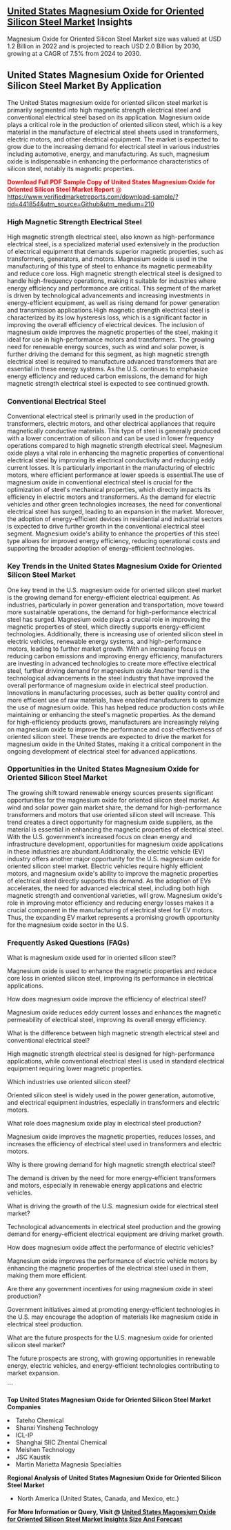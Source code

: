 <h2><a href="https://www.verifiedmarketreports.com/download-sample/?rid=441854&amp;utm_source=Github&amp;utm_medium=210" target="_blank">United States Magnesium Oxide for Oriented Silicon Steel Market</a> Insights</h2><p>Magnesium Oxide for Oriented Silicon Steel Market size was valued at USD 1.2 Billion in 2022 and is projected to reach USD 2.0 Billion by 2030, growing at a CAGR of 7.5% from 2024 to 2030.</p><p><h2>United States Magnesium Oxide for Oriented Silicon Steel Market By Application</h2>The United States magnesium oxide for oriented silicon steel market is primarily segmented into high magnetic strength electrical steel and conventional electrical steel based on its application. Magnesium oxide plays a critical role in the production of oriented silicon steel, which is a key material in the manufacture of electrical steel sheets used in transformers, electric motors, and other electrical equipment. The market is expected to grow due to the increasing demand for electrical steel in various industries including automotive, energy, and manufacturing. As such, magnesium oxide is indispensable in enhancing the performance characteristics of silicon steel, notably its magnetic properties.<p><span class=""><span style="color: #ff0000;"><strong>Download Full PDF Sample Copy of United States Magnesium Oxide for Oriented Silicon Steel Market Report</strong> @ </span><a href="https://www.verifiedmarketreports.com/download-sample/?rid=441854&amp;utm_source=Github&amp;utm_medium=210" target="_blank">https://www.verifiedmarketreports.com/download-sample/?rid=441854&amp;utm_source=Github&amp;utm_medium=210</a></span></p><h3>High Magnetic Strength Electrical Steel</h3>High magnetic strength electrical steel, also known as high-performance electrical steel, is a specialized material used extensively in the production of electrical equipment that demands superior magnetic properties, such as transformers, generators, and motors. Magnesium oxide is used in the manufacturing of this type of steel to enhance its magnetic permeability and reduce core loss. High magnetic strength electrical steel is designed to handle high-frequency operations, making it suitable for industries where energy efficiency and performance are critical. This segment of the market is driven by technological advancements and increasing investments in energy-efficient equipment, as well as rising demand for power generation and transmission applications.High magnetic strength electrical steel is characterized by its low hysteresis loss, which is a significant factor in improving the overall efficiency of electrical devices. The inclusion of magnesium oxide improves the magnetic properties of the steel, making it ideal for use in high-performance motors and transformers. The growing need for renewable energy sources, such as wind and solar power, is further driving the demand for this segment, as high magnetic strength electrical steel is required to manufacture advanced transformers that are essential in these energy systems. As the U.S. continues to emphasize energy efficiency and reduced carbon emissions, the demand for high magnetic strength electrical steel is expected to see continued growth.<h3>Conventional Electrical Steel</h3>Conventional electrical steel is primarily used in the production of transformers, electric motors, and other electrical appliances that require magnetically conductive materials. This type of steel is generally produced with a lower concentration of silicon and can be used in lower frequency operations compared to high magnetic strength electrical steel. Magnesium oxide plays a vital role in enhancing the magnetic properties of conventional electrical steel by improving its electrical conductivity and reducing eddy current losses. It is particularly important in the manufacturing of electric motors, where efficient performance at lower speeds is essential.The use of magnesium oxide in conventional electrical steel is crucial for the optimization of steel's mechanical properties, which directly impacts its efficiency in electric motors and transformers. As the demand for electric vehicles and other green technologies increases, the need for conventional electrical steel has surged, leading to an expansion in the market. Moreover, the adoption of energy-efficient devices in residential and industrial sectors is expected to drive further growth in the conventional electrical steel segment. Magnesium oxide's ability to enhance the properties of this steel type allows for improved energy efficiency, reducing operational costs and supporting the broader adoption of energy-efficient technologies.<h3>Key Trends in the United States Magnesium Oxide for Oriented Silicon Steel Market</h3>One key trend in the U.S. magnesium oxide for oriented silicon steel market is the growing demand for energy-efficient electrical equipment. As industries, particularly in power generation and transportation, move toward more sustainable operations, the demand for high-performance electrical steel has surged. Magnesium oxide plays a crucial role in improving the magnetic properties of steel, which directly supports energy-efficient technologies. Additionally, there is increasing use of oriented silicon steel in electric vehicles, renewable energy systems, and high-performance motors, leading to further market growth. With an increasing focus on reducing carbon emissions and improving energy efficiency, manufacturers are investing in advanced technologies to create more effective electrical steel, further driving demand for magnesium oxide.Another trend is the technological advancements in the steel industry that have improved the overall performance of magnesium oxide in electrical steel production. Innovations in manufacturing processes, such as better quality control and more efficient use of raw materials, have enabled manufacturers to optimize the use of magnesium oxide. This has helped reduce production costs while maintaining or enhancing the steel's magnetic properties. As the demand for high-efficiency products grows, manufacturers are increasingly relying on magnesium oxide to improve the performance and cost-effectiveness of oriented silicon steel. These trends are expected to drive the market for magnesium oxide in the United States, making it a critical component in the ongoing development of electrical steel for advanced applications.<h3>Opportunities in the United States Magnesium Oxide for Oriented Silicon Steel Market</h3>The growing shift toward renewable energy sources presents significant opportunities for the magnesium oxide for oriented silicon steel market. As wind and solar power gain market share, the demand for high-performance transformers and motors that use oriented silicon steel will increase. This trend creates a direct opportunity for magnesium oxide suppliers, as the material is essential in enhancing the magnetic properties of electrical steel. With the U.S. government’s increased focus on clean energy and infrastructure development, opportunities for magnesium oxide applications in these industries are abundant.Additionally, the electric vehicle (EV) industry offers another major opportunity for the U.S. magnesium oxide for oriented silicon steel market. Electric vehicles require highly efficient motors, and magnesium oxide's ability to improve the magnetic properties of electrical steel directly supports this demand. As the adoption of EVs accelerates, the need for advanced electrical steel, including both high magnetic strength and conventional varieties, will grow. Magnesium oxide's role in improving motor efficiency and reducing energy losses makes it a crucial component in the manufacturing of electrical steel for EV motors. Thus, the expanding EV market represents a promising growth opportunity for the magnesium oxide sector in the U.S.<h3>Frequently Asked Questions (FAQs)</h3><p>What is magnesium oxide used for in oriented silicon steel?</p><p>Magnesium oxide is used to enhance the magnetic properties and reduce core loss in oriented silicon steel, improving its performance in electrical applications.</p><p>How does magnesium oxide improve the efficiency of electrical steel?</p><p>Magnesium oxide reduces eddy current losses and enhances the magnetic permeability of electrical steel, improving its overall energy efficiency.</p><p>What is the difference between high magnetic strength electrical steel and conventional electrical steel?</p><p>High magnetic strength electrical steel is designed for high-performance applications, while conventional electrical steel is used in standard electrical equipment requiring lower magnetic properties.</p><p>Which industries use oriented silicon steel?</p><p>Oriented silicon steel is widely used in the power generation, automotive, and electrical equipment industries, especially in transformers and electric motors.</p><p>What role does magnesium oxide play in electrical steel production?</p><p>Magnesium oxide improves the magnetic properties, reduces losses, and increases the efficiency of electrical steel used in transformers and electric motors.</p><p>Why is there growing demand for high magnetic strength electrical steel?</p><p>The demand is driven by the need for more energy-efficient transformers and motors, especially in renewable energy applications and electric vehicles.</p><p>What is driving the growth of the U.S. magnesium oxide for electrical steel market?</p><p>Technological advancements in electrical steel production and the growing demand for energy-efficient electrical equipment are driving market growth.</p><p>How does magnesium oxide affect the performance of electric vehicles?</p><p>Magnesium oxide improves the performance of electric vehicle motors by enhancing the magnetic properties of the electrical steel used in them, making them more efficient.</p><p>Are there any government incentives for using magnesium oxide in steel production?</p><p>Government initiatives aimed at promoting energy-efficient technologies in the U.S. may encourage the adoption of materials like magnesium oxide in electrical steel production.</p><p>What are the future prospects for the U.S. magnesium oxide for oriented silicon steel market?</p><p>The future prospects are strong, with growing opportunities in renewable energy, electric vehicles, and energy-efficient technologies contributing to market expansion.</p>```</p><p><strong>Top United States Magnesium Oxide for Oriented Silicon Steel Market Companies</strong></p><div data-test-id=""><p><li>Tateho Chemical</li><li> Shanxi Yinsheng Technology</li><li> ICL-IP</li><li> Shanghai SIIC Zhentai Chemical</li><li> Meishen Technology</li><li> JSC Kaustik</li><li> Martin Marietta Magnesia Specialties</li></p><div><strong>Regional Analysis of&nbsp;United States Magnesium Oxide for Oriented Silicon Steel Market</strong></div><ul><li dir="ltr"><p dir="ltr">North America&nbsp;(United States, Canada, and Mexico, etc.)</p></li></ul><p><strong>For More Information or Query, Visit @&nbsp;</strong><strong><a href="https://www.verifiedmarketreports.com/product/magnesium-oxide-for-oriented-silicon-steel-market/?utm_source=Github&amp;utm_medium=210" target="_blank">United States Magnesium Oxide for Oriented Silicon Steel Market Insights Size And Forecast</a></strong></p></div>
